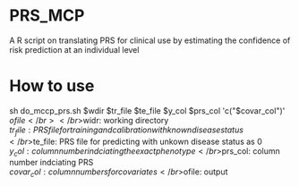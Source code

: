 # PRS_MCP
A R script on translating PRS for clinical use by estimating the confidence of risk prediction at an individual level  
# How to use
sh do_mccp_prs.sh $wdir $tr_file $te_file $y_col $prs_col 'c("$covar_col")' $ofile</br>
</br>$widr: working directory
</br>$tr_file: PRS file for training and calibration with known disease status
</br>$te_file: PRS file for predicting with unkown disease status as 0
</br>$y_col: column number indciating the exact phenotype
</br>$prs_col: column number indciating PRS
</br>$covar_col: column numbers for covariates
</br>$ofile: output
